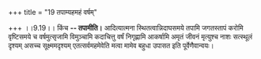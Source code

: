 +++
title = "19 तपाम्यहमहं वर्षम्"

+++
।।9.19।। किंच **-- तपामीति।** आदित्यात्मना स्थितत्वान्निदाघसमये तपामि
जगतस्तापं करोमि वृष्टिसमये च वर्षमुत्सृजामि विमुञ्चामि कदाचित्तु वर्षं
निगृह्णामि आकर्षामि अमृतं जीवनं मृत्युश्च नाशः सत्स्थूलं दृश्यम् असच्च
सूक्ष्ममदृश्यम् एतत्सर्वमहमेवेति मत्वा मामेव बहुधा उपासत इति
पूर्वेणैवान्वयः।
